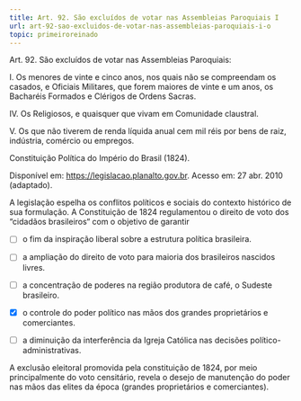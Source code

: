 ```yaml
---
title: Art. 92. São excluídos de votar nas Assembleias Paroquiais I
url: art-92-sao-excluidos-de-votar-nas-assembleias-paroquiais-i-o
topic: primeiroreinado
---
```



Art. 92. São excluídos de votar nas Assembleias Paroquiais:

I. Os menores de vinte e cinco anos, nos quais não se compreendam os casados, e Oficiais Militares, que forem maiores de vinte e um anos, os Bacharéis Formados e Clérigos de Ordens Sacras.

IV. Os Religiosos, e quaisquer que vivam em Comunidade claustral.

V. Os que não tiverem de renda líquida anual cem mil réis por bens de raiz, indústria, comércio ou empregos.

Constituição Política do Império do Brasil (1824).

Disponível em: https://legislacao.planalto.gov.br. Acesso em: 27 abr. 2010 (adaptado).

A legislação espelha os conflitos políticos e sociais do contexto histórico de sua formulação. A Constituição de 1824 regulamentou o direito de voto dos “cidadãos brasileiros“ com o objetivo de garantir



- [ ] o fim da inspiração liberal sobre a estrutura política brasileira.
- [ ] a ampliação do direito de voto para maioria dos brasileiros nascidos livres.
- [ ] a concentração de poderes na região produtora de café, o Sudeste brasileiro.
- [x] o controle do poder político nas mãos dos grandes proprietários e comerciantes.
- [ ] a diminuição da interferência da Igreja Católica nas decisões político-administrativas.


A exclusão eleitoral promovida pela constituição de 1824, por meio principalmente do voto censitário, revela o desejo de manutenção do poder nas mãos das elites da época (grandes proprietários e comerciantes).
